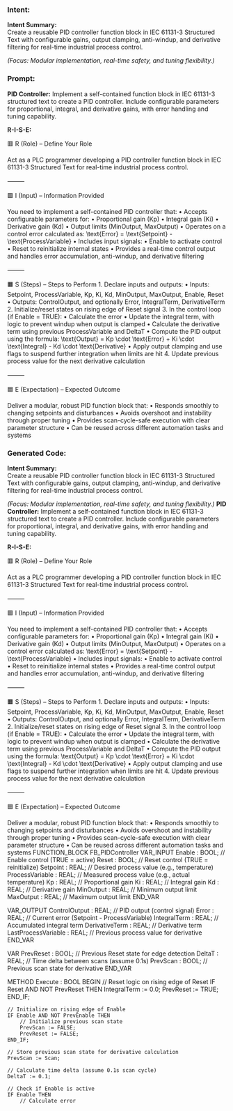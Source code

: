 ### Intent:
**Intent Summary:**  
Create a reusable PID controller function block in IEC 61131-3 Structured Text with configurable gains, output clamping, anti-windup, and derivative filtering for real-time industrial process control.  

*(Focus: Modular implementation, real-time safety, and tuning flexibility.)*

### Prompt:
**PID Controller:**
Implement a self-contained function block in IEC 61131-3 structured text to create a PID controller. Include configurable parameters for proportional, integral, and derivative gains, with error handling and tuning capability.

**R-I-S-E:**

🟥 R (Role) – Define Your Role

Act as a PLC programmer developing a PID controller function block in IEC 61131-3 Structured Text for real-time industrial process control.

⸻

🟩 I (Input) – Information Provided

You need to implement a self-contained PID controller that:
	•	Accepts configurable parameters for:
	•	Proportional gain (Kp)
	•	Integral gain (Ki)
	•	Derivative gain (Kd)
	•	Output limits (MinOutput, MaxOutput)
	•	Operates on a control error calculated as:
\text{Error} = \text{Setpoint} - \text{ProcessVariable}
	•	Includes input signals:
	•	Enable to activate control
	•	Reset to reinitialize internal states
	•	Provides a real-time control output and handles error accumulation, anti-windup, and derivative filtering

⸻

🟧 S (Steps) – Steps to Perform
	1.	Declare inputs and outputs:
	•	Inputs: Setpoint, ProcessVariable, Kp, Ki, Kd, MinOutput, MaxOutput, Enable, Reset
	•	Outputs: ControlOutput, and optionally Error, IntegralTerm, DerivativeTerm
	2.	Initialize/reset states on rising edge of Reset signal
	3.	In the control loop (if Enable = TRUE):
	•	Calculate the error
	•	Update the integral term, with logic to prevent windup when output is clamped
	•	Calculate the derivative term using previous ProcessVariable and DeltaT
	•	Compute the PID output using the formula:
\text{Output} = Kp \cdot \text{Error} + Ki \cdot \text{Integral} - Kd \cdot \text{Derivative}
	•	Apply output clamping and use flags to suspend further integration when limits are hit
	4.	Update previous process value for the next derivative calculation

⸻

🟦 E (Expectation) – Expected Outcome

Deliver a modular, robust PID function block that:
	•	Responds smoothly to changing setpoints and disturbances
	•	Avoids overshoot and instability through proper tuning
	•	Provides scan-cycle-safe execution with clear parameter structure
	•	Can be reused across different automation tasks and systems

### Generated Code:
**Intent Summary:**  
Create a reusable PID controller function block in IEC 61131-3 Structured Text with configurable gains, output clamping, anti-windup, and derivative filtering for real-time industrial process control.  

*(Focus: Modular implementation, real-time safety, and tuning flexibility.)*
**PID Controller:**
Implement a self-contained function block in IEC 61131-3 structured text to create a PID controller. Include configurable parameters for proportional, integral, and derivative gains, with error handling and tuning capability.

**R-I-S-E:**

🟥 R (Role) – Define Your Role

Act as a PLC programmer developing a PID controller function block in IEC 61131-3 Structured Text for real-time industrial process control.

⸻

🟩 I (Input) – Information Provided

You need to implement a self-contained PID controller that:
	•	Accepts configurable parameters for:
	•	Proportional gain (Kp)
	•	Integral gain (Ki)
	•	Derivative gain (Kd)
	•	Output limits (MinOutput, MaxOutput)
	•	Operates on a control error calculated as:
\text{Error} = \text{Setpoint} - \text{ProcessVariable}
	•	Includes input signals:
	•	Enable to activate control
	•	Reset to reinitialize internal states
	•	Provides a real-time control output and handles error accumulation, anti-windup, and derivative filtering

⸻

🟧 S (Steps) – Steps to Perform
	1.	Declare inputs and outputs:
	•	Inputs: Setpoint, ProcessVariable, Kp, Ki, Kd, MinOutput, MaxOutput, Enable, Reset
	•	Outputs: ControlOutput, and optionally Error, IntegralTerm, DerivativeTerm
	2.	Initialize/reset states on rising edge of Reset signal
	3.	In the control loop (if Enable = TRUE):
	•	Calculate the error
	•	Update the integral term, with logic to prevent windup when output is clamped
	•	Calculate the derivative term using previous ProcessVariable and DeltaT
	•	Compute the PID output using the formula:
\text{Output} = Kp \cdot \text{Error} + Ki \cdot \text{Integral} - Kd \cdot \text{Derivative}
	•	Apply output clamping and use flags to suspend further integration when limits are hit
	4.	Update previous process value for the next derivative calculation

⸻

🟦 E (Expectation) – Expected Outcome

Deliver a modular, robust PID function block that:
	•	Responds smoothly to changing setpoints and disturbances
	•	Avoids overshoot and instability through proper tuning
	•	Provides scan-cycle-safe execution with clear parameter structure
	•	Can be reused across different automation tasks and systems
FUNCTION_BLOCK FB_PIDController
VAR_INPUT
    Enable : BOOL;                      // Enable control (TRUE = active)
    Reset : BOOL;                       // Reset control (TRUE = reinitialize)
    Setpoint : REAL;                    // Desired process value (e.g., temperature)
    ProcessVariable : REAL;             // Measured process value (e.g., actual temperature)
    Kp : REAL;                          // Proportional gain
    Ki : REAL;                          // Integral gain
    Kd : REAL;                          // Derivative gain
    MinOutput : REAL;                   // Minimum output limit
    MaxOutput : REAL;                   // Maximum output limit
END_VAR

VAR_OUTPUT
    ControlOutput : REAL;               // PID output (control signal)
    Error : REAL;                       // Current error (Setpoint - ProcessVariable)
    IntegralTerm : REAL;                // Accumulated integral term
    DerivativeTerm : REAL;              // Derivative term
    LastProcessVariable : REAL;         // Previous process value for derivative
END_VAR

VAR
    PrevReset : BOOL;                   // Previous Reset state for edge detection
    DeltaT : REAL;                      // Time delta between scans (assume 0.1s)
    PrevScan : BOOL;                    // Previous scan state for derivative
END_VAR

METHOD Execute : BOOL
BEGIN
    // Reset logic on rising edge of Reset
    IF Reset AND NOT PrevReset THEN
        IntegralTerm := 0.0;
        PrevReset := TRUE;
    END_IF;

    // Initialize on rising edge of Enable
    IF Enable AND NOT PrevEnable THEN
        // Initialize previous scan state
        PrevScan := FALSE;
        PrevReset := FALSE;
    END_IF;

    // Store previous scan state for derivative calculation
    PrevScan := Scan;

    // Calculate time delta (assume 0.1s scan cycle)
    DeltaT := 0.1;

    // Check if Enable is active
    IF Enable THEN
        // Calculate error
